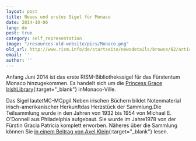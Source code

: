 ```yaml
---
layout: post
title: Neues und erstes Sigel für Monaco
date: 2014-10-06
lang: de
post: true
category: self_representation
image: "/resources-old-website/pics/Monaco.png"
old_url: http://www.rism.info/de/startseite/newsdetails/browse/62/article/64/new-and-first-siglum-for-monaco.html
email: ''
author: ''
---
```


Anfang Juni 2014 ist das erste RISM-Bibliothekssigel für das Fürstentum Monaco hinzugekommen. Es handelt sich um die [Princess Grace IrishLibrary](http://www.pgil.mc/){:target="_blank"} inMonaco-Ville.

Das Sigel lautetMC-MCpgil.Neben irischen Büchern bildet Notenmaterial irisch-amerikanischer Herkunftdas Herzstück der Sammlung.Die Teilsammlung wurde in den Jahren von 1932 bis 1954 von Michael E. O’Donnell aus Philadelphia aufgebaut. Sie wurde im Jahre1978 von der Fürstin Gracia Patricia komplett erworben. Näheres über die Sammlung können Sie [in einem Beitrag von Axel Klein](http://www.pgil.mc/princess-grace-s-collection-of-irish-american-sheet-music){:target="_blank"} lesen.


